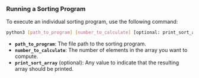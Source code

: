 ### Running a Sorting Program

To execute an individual sorting program, use the following command:

```bash
python3 [path_to_program] [number_to_calculate] [optional: print_sort_array]
```

- **`path_to_program`**: The file path to the sorting program.
- **`number_to_calculate`**: The number of elements in the array you want to compute.
- **`print_sort_array`** (optional): Any value to indicate that the resulting array should be printed.